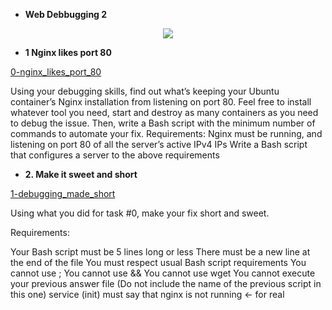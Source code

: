 * **Web Debbugging 2**

<p align="center">
 <img src="https://s3.amazonaws.com/intranet-projects-files/holbertonschool-sysadmin_devops/271/B4eeypV.jpg">
</p>

* **1 Nginx likes port 80**

[0-nginx_likes_port_80](0-nginx_likes_port_80)

Using your debugging skills, find out what’s keeping your Ubuntu container’s Nginx installation from listening on port 80. Feel free to install whatever tool you need, start and destroy as many containers as you need to debug the issue. Then, write a Bash script with the minimum number of commands to automate your fix.
Requirements:
Nginx must be running, and listening on port 80 of all the server’s active IPv4 IPs
Write a Bash script that configures a server to the above requirements

* **2. Make it sweet and short**

[1-debugging_made_short](1-debugging_made_short)

Using what you did for task #0, make your fix short and sweet.

Requirements:

Your Bash script must be 5 lines long or less
There must be a new line at the end of the file
You must respect usual Bash script requirements
You cannot use ;
You cannot use &&
You cannot use wget
You cannot execute your previous answer file (Do not include the name of the previous script in this one)
service (init) must say that nginx is not running ← for real